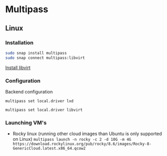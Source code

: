 # Multipass

## Linux

### Installation

```bash
sudo snap install multipass
sudo snap connect multipass:libvirt
```

[Install libvirt](../libvirt/README.md#installation)

### Configuration

Backend configuration

`multipass set local.driver lxd`

`multipass set local.driver libvirt`

### Launching VM's

- Rocky linux (running other cloud images than Ubuntu is only supported on Linux)
    `multipass launch -n rocky -c 2 -d 10G -m 4G https://download.rockylinux.org/pub/rocky/8.6/images/Rocky-8-GenericCloud.latest.x86_64.qcow2`
